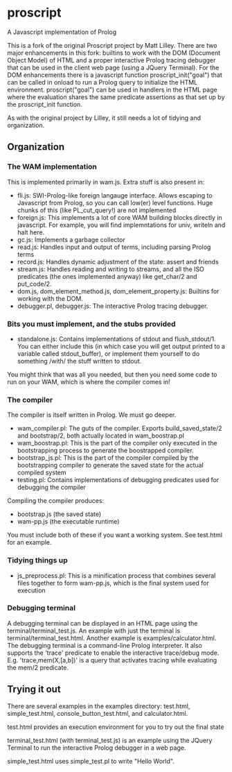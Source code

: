 # proscript
A Javascript implementation of Prolog

This is a fork of the original Proscript project by Matt Lilley.
There are two major enhancements in this fork: builtins to work with the DOM (Document Object Model) of HTML and
a proper interactive Prolog tracing debugger that can be used in the client web page (using a JQuery Terminal).
For the DOM enhancements there is a javascript function proscript_init("goal") that can be 
called in <body> onload to run a Prolog query to initialize the HTML environment.
proscript("goal") can be used in handlers in the HTML page where the evaluation
shares the same predicate assertions as that set up by the proscript_init function.

As with the original project by Lilley, it still needs a lot of tidying and organization.

## Organization
### The WAM implementation
This is implemented primarily in wam.js. Extra stuff is also present in:
   * fli.js: SWI-Prolog-like foreign langauge interface. Allows escaping to Javascript from Prolog, so you can call low(er) level functions. Huge chunks of this (like PL_cut_query!) are not implemented
   * foreign.js: This implements a lot of core WAM building blocks directly in javascript. For example, you will find implemntations for univ, writeln and halt here.
   * gc.js: Implements a garbage collector
   * read.js: Handles input and output of terms, including parsing Prolog terms
   * record.js: Handles dynamic adjustment of the state: assert and friends
   * stream.js: Handles reading and writing to streams, and all the ISO predicates (the ones implemented anyway) like get_char/2 and put_code/2.
   * dom.js, dom_element_method.js, dom_element_property.js: Builtins for working with the DOM.
   * debugger.pl, debugger.js: The interactive Prolog tracing debugger.

### Bits you must implement, and the stubs provided
   * standalone.js: Contains implementations of stdout and flush_stdout/1. You can either include this (in which case you will get output printed to a variable called stdout_buffer), or implement them yourself to do something /with/ the stuff written to stdout.

You might think that was all you needed, but then you need some code to run on your WAM, which is where the compiler comes in!

### The compiler
The compiler is itself written in Prolog. We must go deeper.

   * wam_compiler.pl: The guts of the compiler. Exports build_saved_state/2 and bootstrap/2, both actually located in wam_boostrap.pl
   * wam_boostrap.pl: This is the part of the compiler only executed in the bootstrapping process to generate the boostrapped compiler.
   * bootstrap_js.pl: This is the part of the compiler compiled by the bootstrapping compiler to generate the saved state for the actual compiled system
   * testing.pl: Contains implementations of debugging predicates used for debugging the compiler

Compiling the compiler produces:
   * bootstrap.js (the saved state)
   * wam-pp.js    (the executable runtime)

You must include both of these if you want a working system. See test.html for an example.

### Tidying things up
   * js_preprocess.pl: This is a minification process that combines several files together to form wam-pp.js, which is the final system used for execution

### Debugging terminal
A debugging terminal can be displayed in an HTML page using the 
terminal/terminal_test.js. An example with just the terminal is terminal/terminal_test.html.
Another example is examples/calculator.html.
The debugging terminal is a command-line Prolog interpreter.
It also supports the 'trace' predicate to enable the 
interactive trace/debug mode. E.g. 'trace,mem(X,[a,b])' is a query that 
activates tracing while evaluating the mem/2 predicate.

## Trying it out
There are several examples in the examples directory: test.html, 
simple_test.html, console_button_test.html, and calculator.html.

test.html provides an execution environment for you to try out the final state

terminal_test.html (with terminal_test.js) is an example using the JQuery Terminal 
to run the interactive Prolog debugger in a web page.

simple_test.html uses simple_test.pl to write "Hello World".